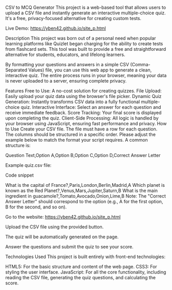 CSV to MCQ Generator
This project is a web-based tool that allows users to upload a CSV file and instantly generate an interactive multiple-choice quiz. It's a free, privacy-focused alternative for creating custom tests.

Live Demo: https://yben42.github.io/site_p.html

Description
This project was born out of a personal need when popular learning platforms like Quizlet began charging for the ability to create tests from flashcard sets. This tool was built to provide a free and straightforward alternative for students, educators, and lifelong learners.

By formatting your questions and answers in a simple CSV (Comma-Separated Values) file, you can use this web app to generate a clean, interactive quiz. The entire process runs in your browser, meaning your data is never uploaded to a server, ensuring complete privacy.

Features
Free to Use: A no-cost solution for creating quizzes.
File Upload: Easily upload your quiz data using the browser's file picker.
Dynamic Quiz Generation: Instantly transforms CSV data into a fully functional multiple-choice quiz.
Interactive Interface: Select an answer for each question and receive immediate feedback.
Score Tracking: Your final score is displayed upon completing the quiz.
Client-Side Processing: All logic is handled by your browser using JavaScript, ensuring fast performance and privacy.
How to Use
Create your CSV file. The file must have a row for each question. The columns should be structured in a specific order. Please adjust the example below to match the format your script requires. A common structure is:

Question Text,Option A,Option B,Option C,Option D,Correct Answer Letter

Example quiz.csv file:

Code snippet

What is the capital of France?,Paris,London,Berlin,Madrid,A
Which planet is known as the Red Planet?,Venus,Mars,Jupiter,Saturn,B
What is the main ingredient in guacamole?,Tomato,Avocado,Onion,Lime,B
Note: The "Correct Answer Letter" should correspond to the option (e.g., A for the first option, B for the second, and so on).

Go to the website: https://yben42.github.io/site_p.html

Upload the CSV file using the provided button.

The quiz will be automatically generated on the page.

Answer the questions and submit the quiz to see your score.

Technologies Used
This project is built entirely with front-end technologies:

HTML5: For the basic structure and content of the web page.
CSS3: For styling the user interface.
JavaScript: For all the core functionality, including reading the CSV file, generating the quiz questions, and calculating the score.
